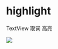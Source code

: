 # highlight
TextView 取词  高亮

![](https://raw.githubusercontent.com/Isayes/highlight/997b7b54d05d93b5a1079ddd882144fc099a85ba/screenshot.gif)
